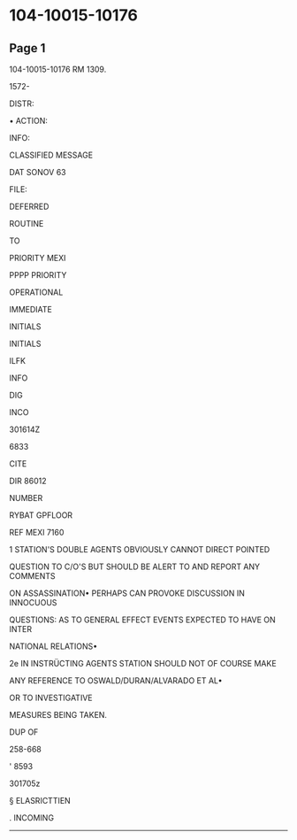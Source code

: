 # 104-10015-10176

## Page 1

104-10015-10176 RM 1309.

1572-

DISTR:

• ACTION:

INFO:

CLASSIFIED MESSAGE

DAT SONOV 63

FILE:

DEFERRED

ROUTINE

TO

PRIORITY MEXI

PPPP PRIORITY

OPERATIONAL

IMMEDIATE

INITIALS

INITIALS

ILFK

INFO

DIG

INCO

301614Z

6833

CITE

DIR 86012

NUMBER

RYBAT GPFLOOR

REF MEXI 7160

1 STATION'S DOUBLE AGENTS OBVIOUSLY CANNOT DIRECT POINTED

QUESTION TO C/O'S BUT SHOULD BE ALERT TO AND REPORT ANY COMMENTS

ON ASSASSINATION• PERHAPS CAN PROVOKE DISCUSSION IN INNOCUOUS

QUESTIONS: AS TO GENERAL EFFECT EVENTS EXPECTED TO HAVE ON INTER

NATIONAL RELATIONS•

2e IN INSTRÜCTING AGENTS STATION SHOULD NOT OF COURSE MAKE

ANY REFERENCE TO OSWALD/DURAN/ALVARADO ET AL•

OR TO INVESTIGATIVE

MEASURES BEING TAKEN.

DUP OF

258-668

' 8593

301705z

§ ELASRICTTIEN

. INCOMING

---

